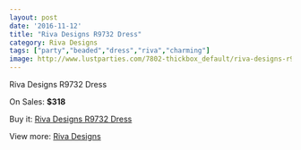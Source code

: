 ```yaml
---
layout: post
date: '2016-11-12'
title: "Riva Designs R9732 Dress"
category: Riva Designs
tags: ["party","beaded","dress","riva","charming"]
image: http://www.lustparties.com/7802-thickbox_default/riva-designs-r9732-dress.jpg
---
```

Riva Designs R9732 Dress

On Sales: **$318**
<a href="https://www.lustparties.com/en/riva-designs/2597-riva-designs-r9732-dress.html"><amp-img layout="responsive" width="600" height="600" src="//www.lustparties.com/7802-thickbox_default/riva-designs-r9732-dress.jpg" alt="Riva Designs R9732 Dress 0" /></a>
<a href="https://www.lustparties.com/en/riva-designs/2597-riva-designs-r9732-dress.html"><amp-img layout="responsive" width="600" height="600" src="//www.lustparties.com/7803-thickbox_default/riva-designs-r9732-dress.jpg" alt="Riva Designs R9732 Dress 1" /></a>

Buy it: [Riva Designs R9732 Dress](https://www.lustparties.com/en/riva-designs/2597-riva-designs-r9732-dress.html "Riva Designs R9732 Dress")

View more: [Riva Designs](https://www.lustparties.com/en/6-riva-designs "Riva Designs")